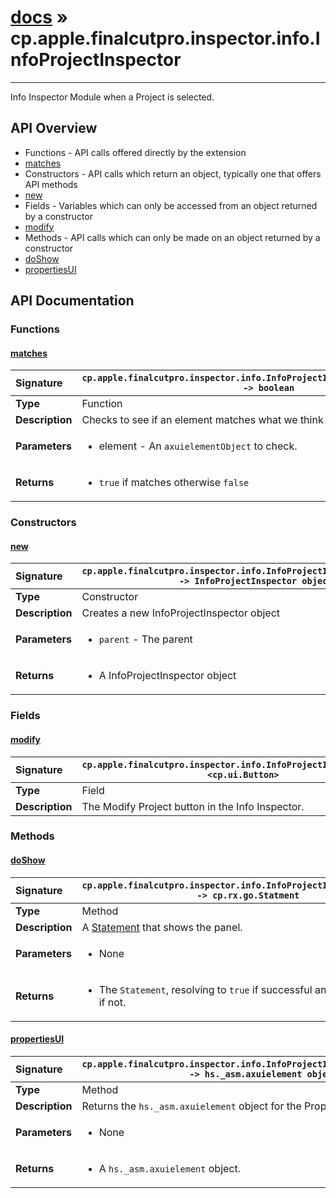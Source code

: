 # [docs](index.md) » cp.apple.finalcutpro.inspector.info.InfoProjectInspector
---

Info Inspector Module when a Project is selected.

## API Overview
* Functions - API calls offered directly by the extension
 * [matches](#matches)
* Constructors - API calls which return an object, typically one that offers API methods
 * [new](#new)
* Fields - Variables which can only be accessed from an object returned by a constructor
 * [modify](#modify)
* Methods - API calls which can only be made on an object returned by a constructor
 * [doShow](#doshow)
 * [propertiesUI](#propertiesui)

## API Documentation

### Functions

#### [matches](#matches)
| <span style="float: left;">**Signature**</span> | <span style="float: left;">`cp.apple.finalcutpro.inspector.info.InfoProjectInspector.matches(element) -> boolean` </span>                                                          |
| -----------------------------------------------------|---------------------------------------------------------------------------------------------------------|
| **Type**                                             | Function |
| **Description**                                      | Checks to see if an element matches what we think it should be. |
| **Parameters**                                       | <ul><li>element - An <code>axuielementObject</code> to check.</li></ul> |
| **Returns**                                          | <ul><li><code>true</code> if matches otherwise <code>false</code></li></ul> |

### Constructors

#### [new](#new)
| <span style="float: left;">**Signature**</span> | <span style="float: left;">`cp.apple.finalcutpro.inspector.info.InfoProjectInspector.new(parent) -> InfoProjectInspector object` </span>                                                          |
| -----------------------------------------------------|---------------------------------------------------------------------------------------------------------|
| **Type**                                             | Constructor |
| **Description**                                      | Creates a new InfoProjectInspector object |
| **Parameters**                                       | <ul><li><code>parent</code>     - The parent</li></ul> |
| **Returns**                                          | <ul><li>A InfoProjectInspector object</li></ul> |

### Fields

#### [modify](#modify)
| <span style="float: left;">**Signature**</span> | <span style="float: left;">`cp.apple.finalcutpro.inspector.info.InfoProjectInspector.modify <cp.ui.Button>` </span>                                                          |
| -----------------------------------------------------|---------------------------------------------------------------------------------------------------------|
| **Type**                                             | Field |
| **Description**                                      | The Modify Project button in the Info Inspector. |

### Methods

#### [doShow](#doshow)
| <span style="float: left;">**Signature**</span> | <span style="float: left;">`cp.apple.finalcutpro.inspector.info.InfoProjectInspector:doShow() -> cp.rx.go.Statment` </span>                                                          |
| -----------------------------------------------------|---------------------------------------------------------------------------------------------------------|
| **Type**                                             | Method |
| **Description**                                      | A [Statement](cp.rx.go.Statement.md) that shows the panel. |
| **Parameters**                                       | <ul><li>None</li></ul> |
| **Returns**                                          | <ul><li>The <code>Statement</code>, resolving to <code>true</code> if successful and sending an error if not.</li></ul> |

#### [propertiesUI](#propertiesui)
| <span style="float: left;">**Signature**</span> | <span style="float: left;">`cp.apple.finalcutpro.inspector.info.InfoProjectInspector:propertiesUI() -> hs._asm.axuielement object` </span>                                                          |
| -----------------------------------------------------|---------------------------------------------------------------------------------------------------------|
| **Type**                                             | Method |
| **Description**                                      | Returns the `hs._asm.axuielement` object for the Properties UI. |
| **Parameters**                                       | <ul><li>None</li></ul> |
| **Returns**                                          | <ul><li>A <code>hs._asm.axuielement</code> object.</li></ul> |

